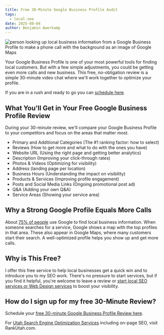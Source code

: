 ```yaml
---
title: Free 30-Minute Google Business Profile Audit
tags:
  - local-seo
date: 2025-08-04
author: Benjamin Awerkamp
---
```

![person looking up local business information from a Google Business Profile to make a phone call with the background as an image of Google Maps](../media/google-business-profile-audit.avif)

Your Google Business Profile is one of your most powerful tools for finding local customers. But with a few simple adjustments, you could be getting even more calls and new business. This free, no-obligation review is a simple 30-minute video chat where we'll work together to optimize your profile.

If you are in a rush and ready to go you can [schedule here](https://cal.com/clearpresence/30min?utm_source=website&utm_content=appointment).

## What You'll Get in Your Free Google Business Profile Review

During your 30-minute review, we'll compare your Google Business Profile to your competitors and focus on the areas that matter most.
- Primary and Additional Categories (The #1 ranking factor: how to select)
- Reviews (How to get more and what to do with the ones you have)
- Website URL (Using the right page and getting better analytics)
- Description (Improving your click-through rates)
- Photos & Videos (Optimizing for visibility)
- Address (landing page per location)
- Business Hours  (Understanding the impact on visibility)
- Products & Services (Improving profile engagement)
- Posts and Social Media Links (Ongoing promotional post ad)
- Q&A (Adding your own Q&A)
- Service Areas (Showing your service area)

## Why a Strong Google Profile Equals More Calls

About [75% of people](https://www.statista.com/statistics/1260363/consumers-using-search-engines-to-find-local-business-info/) use Google to find local business information. When someone searches for a service, Google shows a map with the top profiles in that area. These also appear in Google Maps, where many customers start their search. A well-optimized profile helps you show up and get more calls.
## Why is This Free?

I offer this free service to help local businesses get a quick win and to introduce you to my SEO work. There's no pressure to start services, but if you find it helpful, you're welcome to leave a review or [start local SEO services or Web Design services](https://rankutah.com) to boost your visibility.

## How do I sign up for my free 30-Minute Review?

Schedule your [free 30-minute Google Business Profile Review here](https://cal.com/clearpresence/30min?utm_source=website&utm_content=appointment).

For [Utah Search Engine Optimization Services](https://rankutah.com) including on-page SEO, visit RankUtah.com.
